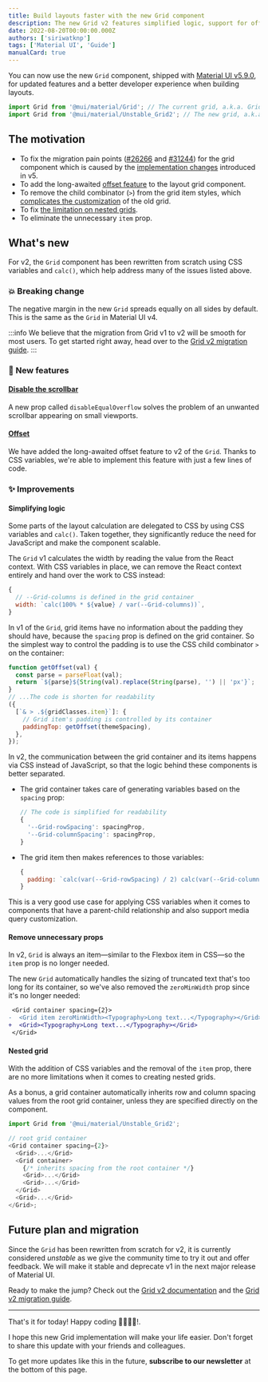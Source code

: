 ```yaml
---
title: Build layouts faster with the new Grid component
description: The new Grid v2 features simplified logic, support for offsetting and nested grids, and more.
date: 2022-08-20T00:00:00.000Z
authors: ['siriwatknp']
tags: ['Material UI', 'Guide']
manualCard: true
---
```


You can now use the new `Grid` component, shipped with [Material UI v5.9.0](https://github.com/mui/material-ui/releases/tag/v5.9.0), for updated features and a better developer experience when building layouts.

```js
import Grid from '@mui/material/Grid'; // The current grid, a.k.a. Grid v1
import Grid from '@mui/material/Unstable_Grid2'; // The new grid, a.k.a. Grid v2
```

## The motivation

- To fix the migration pain points ([#26266](https://github.com/mui/material-ui/issues/29266) and [#31244](https://github.com/mui/material-ui/issues/31244)) for the grid component which is caused by the [implementation changes](https://github.com/mui/material-ui/pull/24332) introduced in v5.
- To add the long-awaited [offset feature](https://github.com/mui/material-ui/issues/11251) to the layout grid component.
- To remove the child combinator (`>`) from the grid item styles, which [complicates the customization](https://github.com/mui/material-ui/issues/28855) of the old grid.
- To fix [the limitation on nested grids](https://mui.com/material-ui/react-grid/#nested-grid).
- To eliminate the unnecessary `item` prop.

## What's new

For v2, the `Grid` component has been rewritten from scratch using CSS variables and `calc()`, which help address many of the issues listed above.

### 💥 Breaking change

The negative margin in the new `Grid` spreads equally on all sides by default.
This is the same as the `Grid` in Material UI v4.

:::info
We believe that the migration from Grid v1 to v2 will be smooth for most users.
To get started right away, head over to the [Grid v2 migration guide](/material-ui/migration/migration-grid-v2/).
:::

### 🚀 New features

#### [Disable the scrollbar](https://v5.mui.com/material-ui/react-grid2/#disable-the-scrollbar)

A new prop called `disableEqualOverflow` solves the problem of an unwanted scrollbar appearing on small viewports.

#### [Offset](/material-ui/react-grid2/#offset)

We have added the long-awaited offset feature to v2 of the `Grid`.
Thanks to CSS variables, we're able to implement this feature with just a few lines of code.

### ✨ Improvements

#### Simplifying logic

Some parts of the layout calculation are delegated to CSS by using CSS variables and `calc()`.
Taken together, they significantly reduce the need for JavaScript and make the component scalable.

The `Grid` v1 calculates the width by reading the value from the React context.
With CSS variables in place, we can remove the React context entirely and hand over the work to CSS instead:

```js
{
  // --Grid-columns is defined in the grid container
  width: `calc(100% * ${value} / var(--Grid-columns))`,
}
```

In v1 of the `Grid`, grid items have no information about the padding they should have, because the `spacing` prop is defined on the grid container.
So the simplest way to control the padding is to use the CSS child combinator `>` on the container:

```js
function getOffset(val) {
  const parse = parseFloat(val);
  return `${parse}${String(val).replace(String(parse), '') || 'px'}`;
}
// ...The code is shorten for readability
({
  [`& > .${gridClasses.item}`]: {
    // Grid item's padding is controlled by its container
    paddingTop: getOffset(themeSpacing),
  },
});
```

In v2, the communication between the grid container and its items happens via CSS instead of JavaScript, so that the logic behind these components is better separated.

- The grid container takes care of generating variables based on the `spacing` prop:
  ```js
  // The code is simplified for readability
  {
    '--Grid-rowSpacing': spacingProp,
    '--Grid-columnSpacing': spacingProp,
  }
  ```
- The grid item then makes references to those variables:
  ```js
  {
    padding: `calc(var(--Grid-rowSpacing) / 2) calc(var(--Grid-columnSpacing) / 2)`,
  }
  ```

This is a very good use case for applying CSS variables when it comes to components that have a parent-child relationship and also support media query customization.

#### Remove unnecessary props

In v2, `Grid` is always an item—similar to the Flexbox item in CSS—so the `item` prop is no longer needed.

The new `Grid` automatically handles the sizing of truncated text that's too long for its container, so we've also removed the `zeroMinWidth` prop since it's no longer needed:

```diff
 <Grid container spacing={2}>
-  <Grid item zeroMinWidth><Typography>Long text...</Typography></Grid>
+  <Grid><Typography>Long text...</Typography></Grid>
 </Grid>
```

#### Nested grid

With the addition of CSS variables and the removal of the `item` prop, there are no more limitations when it comes to creating nested grids.

As a bonus, a grid container automatically inherits row and column spacing values from the root grid container, unless they are specified directly on the component.

```js
import Grid from '@mui/material/Unstable_Grid2';

// root grid container
<Grid container spacing={2}>
  <Grid>...</Grid>
  <Grid container>
    {/* inherits spacing from the root container */}
    <Grid>...</Grid>
    <Grid>...</Grid>
  </Grid>
  <Grid>...</Grid>
</Grid>;
```

## Future plan and migration

Since the `Grid` has been rewritten from scratch for v2, it is currently considered _unstable_ as we give the community time to try it out and offer feedback.
We will make it stable and deprecate v1 in the next major release of Material UI.

Ready to make the jump?
Check out the [Grid v2 documentation](/material-ui/react-grid2/) and the [Grid v2 migration guide](/material-ui/migration/migration-grid-v2/).

<hr />

That's it for today! Happy coding 👨‍💻👩‍💻!.

I hope this new Grid implementation will make your life easier. Don't forget to share this update with your friends and colleagues.

To get more updates like this in the future, **subscribe to our newsletter** at the bottom of this page.
